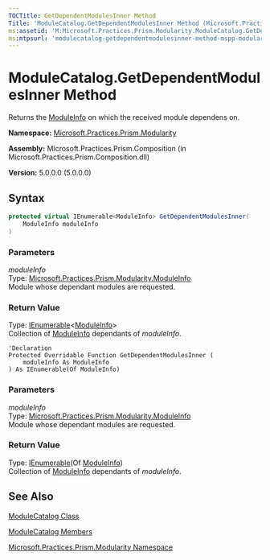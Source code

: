 ```yaml
---
TOCTitle: GetDependentModulesInner Method
Title: 'ModuleCatalog.GetDependentModulesInner Method (Microsoft.Practices.Prism.Modularity)'
ms:assetid: 'M:Microsoft.Practices.Prism.Modularity.ModuleCatalog.GetDependentModulesInner(Microsoft.Practices.Prism.Modularity.ModuleInfo)'
ms:mtpsurl: 'modulecatalog-getdependentmodulesinner-method-mspp-modularity.md'
---
```


# ModuleCatalog.GetDependentModulesInner Method

Returns the [ModuleInfo](/patterns-practices/reference/moduleinfo-class-mspp-modularity) on which the received module dependens on.

**Namespace:** [Microsoft.Practices.Prism.Modularity](/patterns-practices/reference/mspp-modularity-namespace)

**Assembly:** Microsoft.Practices.Prism.Composition (in Microsoft.Practices.Prism.Composition.dll)

**Version:** 5.0.0.0 (5.0.0.0)

## Syntax

```C#
protected virtual IEnumerable<ModuleInfo> GetDependentModulesInner(
	ModuleInfo moduleInfo
)
```
### Parameters

*moduleInfo*   
Type: [Microsoft.Practices.Prism.Modularity.ModuleInfo](/patterns-practices/reference/moduleinfo-class-mspp-modularity)   
Module whose dependant modules are requested.

### Return Value

Type: [IEnumerable](http://msdn.microsoft.com/en-us/library/9eekhta0)&lt;[ModuleInfo](/patterns-practices/reference/moduleinfo-class-mspp-modularity)&gt;   
Collection of [ModuleInfo](/patterns-practices/reference/moduleinfo-class-mspp-modularity) dependants of *moduleInfo*.

```VB
'Declaration
Protected Overridable Function GetDependentModulesInner ( 
	moduleInfo As ModuleInfo
) As IEnumerable(Of ModuleInfo)
```

### Parameters

*moduleInfo*   
Type: [Microsoft.Practices.Prism.Modularity.ModuleInfo](/patterns-practices/reference/mspp-modularity-namespace.moduleinfo)   
Module whose dependant modules are requested.

### Return Value

Type: [IEnumerable](http://msdn.microsoft.com/en-us/library/9eekhta0)(Of [ModuleInfo](/patterns-practices/reference/mspp-modularity-namespace.moduleinfo))   
Collection of [ModuleInfo](/patterns-practices/reference/mspp-modularity-namespace.moduleinfo) dependants of *moduleInfo*.

## See Also

[ModuleCatalog Class](/patterns-practices/reference/moduleinfo-class-mspp-modularity)

[ModuleCatalog Members](/patterns-practices/reference/moduleinfo-members-mspp-modularity)

[Microsoft.Practices.Prism.Modularity Namespace](/patterns-practices/reference/mspp-modularity-namespace)

